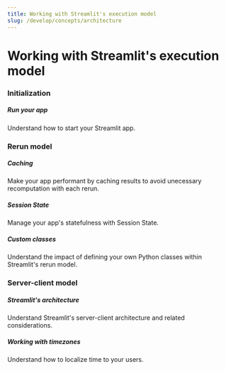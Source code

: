 ```yaml
---
title: Working with Streamlit's execution model
slug: /develop/concepts/architecture
---
```


# Working with Streamlit's execution model

<TileContainer layout="list">

### Initialization

<RefCard href="/develop/concepts/architecture/run-your-app">

<h5>Run your app</h5>

Understand how to start your Streamlit app.

</RefCard>

### Rerun model

<RefCard href="/develop/concepts/architecture/caching">

<h5>Caching</h5>

Make your app performant by caching results to avoid unecessary recomputation with each rerun.

</RefCard>

<RefCard href="/develop/concepts/architecture/session-state">

<h5>Session State</h5>

Manage your app's statefulness with Session State.

</RefCard>

<RefCard href="/develop/concepts/design/custom-classes">

<h5>Custom classes</h5>

Understand the impact of defining your own Python classes within Streamlit's rerun model.

</RefCard>

### Server-client model

<RefCard href="/develop/concepts/architecture/architecture">

<h5>Streamlit's architecture</h5>

Understand Streamlit's server-client architecture and related considerations.

</RefCard>

<RefCard href="/develop/concepts/design/timezone-handling">

<h5>Working with timezones</h5>

Understand how to localize time to your users.

</RefCard>

</TileContainer>
